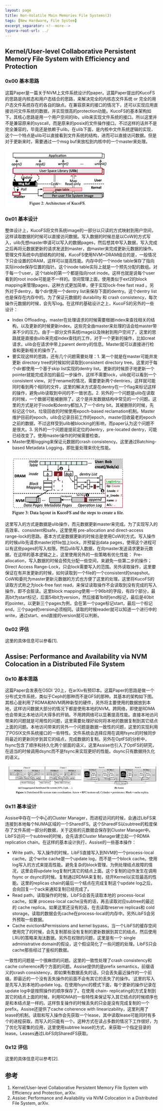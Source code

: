 ```yaml
---
layout: page
title: Non-Volatile Main Memories File Systems(3)
tags: [New Hardware, File System]
excerpt_separator: <!--more-->
typora-root-url: ../
---
```


## Kernel/User-level Collaborative Persistent Memory File System with Efficiency and Protection

### 0x00 基本思路

 这篇Paper是一篇关于NVM上文件系统设计的paper。这篇Paper提出的KucoFS的思路是内核态和用户态结合的思路，来解决完全的内核态文件系统 or 完全的用户态文件系统存在的各自的缺点。在兼容原来的接口的情况下，还可以实现应用直接访问文件系统的数据，并实现很高的protection功能。KucoFS的基本架构如下。其核心思路是用一个用户空间的lib，ulib来实现文件系统的接口。所以这里并不是兼容原来的syscall，而是原来的posix的文件操作接口。不过这样的话并不是完全兼容的，毕竟还是依赖于ulib。在ulib下面，是内核中文件系统逻辑的实现，这个一个特点是ulib可以直接看到文件系统的结构，进而可以直接访问数据。但是对于更新来时，需要通过一个msg buf来放松到内核中的一个master来处理。

![](/assets/png/kucofs-arch.png)

### 0x01 基本设计

 整体设计上，KucoFS将文件系统image的一部分以只读的方式映射到用户空间，这样读取数据的时候可以直接访问数据。写入数据的时候总是以CoW的方式写入，ulib先想master申请可以写入的数据pages，然后想其中写入数据，写入完成之后再将元数据更新的请求发送到master，由master来完成更新元数据的操作。管理文件系统中内部结构的时候，KucoFS使用NVM+DRAM结合的是，一般情况下只会设置的DRAM，这样可以提高性能。内存中的一个inode table保存了指向实际inode保存位置的指针。这个inode table实际上就是一个预先分配的数组。对于每一个user，这个table的第一个都是指向root inode。这样也就是说每个user看到的root inode可能是不一样的。空间管理上面，使用类似于ext2的block mapping来管理pages，这种方式更加简单，便于实现lock-free fast read 。另外对于dentry，每个dir使用一个dentry list来保存下面的dentry。这个dentry list也是保存在内存中的。为了保证元数据的 durability 和 crash consistency，每次操作元数据的时候，会先写log。在这样的基础设计之上，KucoFS的另外的一些设计：

* Index Offloading，master在处理请求的时候需要根据index来查找相关的结构，以及更新的时候更新index。这些完全由master来处理的话会给master带来不少的压力。由于一部分文件系统image以及映射到用户空间了，这里的思路就是直接由ulib来完成index查找的工作，对于一个更新的操作，比如creat请求，ulib会在请求中带上parent dentry的信息。Master就可以直接进行检查和更新相关的操作了。
* 要实现这样的思路，还有几个问题需要处理：1. 第一个就是在master可能并发更新 directory tree的时候如何读取到consistent directory tree。这里对于每个dir都使用一个基于skip list实现的dentry list。更新的时候原子地更新一个pointer就能完成添加的最后一步操作，这样不需要lock，ulib就可以看到一个consistent view。对于rename的情况，需要更新两个dentries，这样就可能同时看到两个相同的文件，这里的解决方式是在dentry在一个flag来标记这样的操作，避免ulib读取到中间的不一致状态。2. 另外的一个问题是ulib在读取的时候，一个数据可能被删除了。这个是并发数据结构中常见的一个问题。这里的方式是对于inode和dentry都加入了一个dirty bit。其被删除的时候，先标记这个bit，垃圾回收的时候使用epoch-based reclamation机制。Master维护目前的epoch，ulib会记录目前工作的epoch，master回收最老的epoch之前的数据，不过这样受到ulib被blocking的影响，而paper认为这个问题不是很大。3. 另外的一个问题是提前定位的dentry，pre-located dentry，可能已经改变了。使用master操作的时候需要检查。
* Master使用logging来保证元数据的crash consistency。这里通过Batching-based Metadata Logging，即批量处理来优化性能。

![](/assets/png/kucofs-create.png)

这里写入的方式是数据是ulib操作，而元数据更新master来完成。为了实现写入的高效率、consistent和safe，这里使用 pre-allocation and direct-access range-lock的思路。基本方式是数据更新的时候总是使用CoW的方式。写入操作的时候ulib先请求master对file加上lock，并预留出data pages，使得这个进程可以有这些pages的写入权限。然后ulib写入数据，在向master发送请求更新元数据。在这样的基本逻辑之上，这里使用另外的一些策略有优化性能： Pre-allocation，写入数据的时候会预先分配一些空间，来避免一些第二步的操作；Direct Access Range-Lock，只会lock需要写入的范围。另外读取操作，这里要保证在有并发更新的时候，如何读取到一个file的一个consistent的snapshot。CoW和委托为master更新元数据的方式也方便了这里的处理。这里将KucoFS的读取方式称之为lock-free fast read，来保证读取操作不会读取到没有完成的写入操作，即不会脏读。这里block mapping使用一个96bit的字段，有四个部分，最高bit为start标记，后面54bit为version，然后接着1bit的end标记，最后是40bit的pointer。以更新三个pages为例，会在第一个page标记start，最后一个标记end，三个page的version必须相同。读取的时候reader就可以知道一个进行中的write，通过start、end直接的version就可以判断。

### 0x02 评估

 这里的具体信息可以参看[1].

## Assise: Performance and Availability via NVM Colocation in a Distributed File System

### 0x10 基本思路

  这篇Paper会发表在OSDI ‘20上，在arXiv有预印本。这篇Paper的思路是做一个分布式文件系统，类似于Ceph的那种而不是GFS的那种。其基本的架构如下图。其核心是利用了RDMA和NVM两种新型的硬件，另外将主要使用的数据放到本地，这样访问数据大部分的情况下都是使用本地的NVM。跨网络，即使是RDMA也会带来比本地访问大得多的开销。不用跨网络可以显著提高性能。直接本地访问带来的问题就是可用性的问题，这里需要处理好如何将本地的数据复制到其它结点上面的问题。本地访问带来的另外一个问题是数据一致性的问题，这里的实现利用了POSIX文件系统接口的一些特性。文件系统会选择应用在调用fsync的时候同步将最近的更新同步到其它的结点，完成数据的复制。另外在OptFS的分析中，fsync包含了顺序和持久化两个层面的语义，这里Assise也引入了OptFS的研究，在适当的时候调用dsync而不是fsync来实现更好的性能。dsync只有数据持久化的语义。

![](/assets/png/assise-arch.png)

### 0x11 基本设计

  Assise中存在一个中心的Cluster Manager，而进程访问的时候，会通过LibFS来连接到本地每个NUMA区域的一个SharedFS。这个SharedFS以subtree的粒度保存了文件系统一部分的数据，关于这些的元数据会保存到Cluster Manager中。LibFS访问一个subtree的时候，会先请求Cluster Manager建立起一个RDMA replication chain。在这样的基本设计执行，Assise的一些基本操作：

* Write path，写入操作的时候，LibFS直接写入到NVM的一个process-local cache。这个write cache是一个update log，而不是一个block cache。使用log写入的方式来提高性能。避免复杂的block管理。为例处理结点故障的情况，这里会将update log复制代其它的结点上面。这个复制的动作发生在调用fsync or  dsync的时候。复制通过RDMA来复制，绕开Kernel以实现最高的性能。这里的replicas chain的最后一个结点在完成复制这个update log之后，会向回复一个ack来通知复制已经完成了。
* Read path，读取操作的时候，LibFS会首先读取本地的 process-local cache。如果 process-local cache没有的话，再去读取对应subtree的最近的 cache replica。如果这里还没有的话，在去读取reserve replicas和 cold storage。读取的数据会先cache在process-local的内存中。另外LibFS会另外预取一些数据。
* Cache eviction&Permissions and kernel bypass，当一个LibFS的缓存空间使用完了的时候，会先复制那些没有复制的更新数据到其它的结点。然后使用LRU的策略来淘汰数据。另外在权限的问题，这里是有一个 single administrative domain的假设，这个假设简化了一些问题的处理。LibFS只会cache那些经过了鉴权的数据。

一致性的问题是一个很麻烦的问题。这里的一致性处理了crash consistency和 cache coherence两个方面的问题。Assise提供的是prefix semantics，前缀语义的crash consistency，即如果有数据丢失的话，只会丢失最近操作的一个前缀。即最近的一个没有丢失操作的前面不会有其它的丢失了的操作。˙这里的写入是先写入到本地的update log。在使用fsync的模式下面，每个更新的操作记录在update log中是按照操作的顺序保存了。在使用 chain- replicating的方式复制到其它的结点上面的时候，利用RDMA的一些特性来保证写入其它结点的时候顺序也是和本结点是一样的。这样恢复操作的时候丢失的只会是没有完成复制的一个prefix。Assise还提供了cache coherence with linearizability，这里利用了lease的机制。读取和写入操作会先获取一个lease，其中读取lease可能同时有多个的进程获取，而写入的只能有一个。这种方式在读占多数的情况下工作很好，为了优化写密集的应用，这里使用subtree lease的方式，来获取一个指定目录的lease。Leases通过LibFS向SharedFS获取。

### 0x12 评估

 这里的具体信息可以参考[2].

## 参考

1. Kernel/User-level Collaborative Persistent Memory File System with Efficiency and Protection, arXiv.
2. Assise: Performance and Availability via NVM Colocation in a Distributed File System, arXiv.